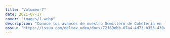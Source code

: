 ```yaml
---
title: "Volumen-7"
date: 2021-07-17
cover: "images/1.webp"
description: "Conoce los avances de nuestro Semillero de Cohetería en la manufactura de cohetes Candy. En esta edición encuentra las mejores noticias de la semana en temas de políticas aeroespaciales, sector público y privado, propulsión en otros mundos y opinión. Además, puedes enterarte de los lanzamientos de la semana. ΔV Launch Log, la revista del semillero de cohetería y propulsión Delta V de la Universidad de Antioquia, adscrito al grupo de investigación Astra. Tu revista de ciencia de cohetes en español. "
ossuu: "https://issuu.com/deltav_udea/docs/72f69ebb-07a4-4d73-b353-430432f1be42"
---
```

